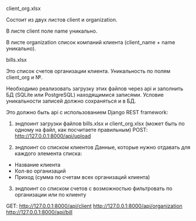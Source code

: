 client_org.xlsx

Состоит из двух листов client и organization.

В листе client поле name уникально.

В листе organization список компаний клиента (client_name + name уникально).

bills.xlsx

Это список счетов организации клиента. Уникальность по полям client_org и №.

Необходимо реализовать загрузку этих файлов через api и заполнить БД (SQLite или PostgreSQL) находящимися записями.
Условие уникальности записей должно сохраняться и в БД.

Это должно быть api с использованием Django REST framework:

1. эндпоинт загрузки файлов bills.xlsx и client_org.xlsx  (может быть по одному на файл, как посчитаете правильным)
POST: http://127.0.0.1:8000/api/upload

2. эндпоинт со списком клиентов
Данные, которые нужно отдавать для каждого элемента списка:
 - Название клиента
 - Кол-во организаций
 - Приход (сумма по счетам всех организаций клиента)

3. эндпоинт со списком счетов с возможностью фильтровать по организации или по клиенту

GET:
http://127.0.0.1:8000/api/client
http://127.0.0.1:8000/api/organization
http://127.0.0.1:8000/api/bill